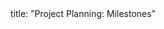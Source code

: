 <frontmatter>
title: "Project Planning: Milestones"
</frontmatter>

<include src="index-body.md" boilerplate />
